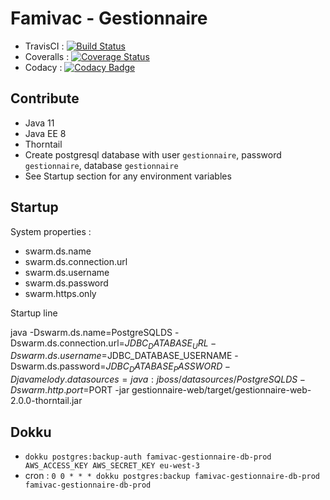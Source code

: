 # Famivac - Gestionnaire

- TravisCI : [![Build Status](https://travis-ci.org/famivac/famivac-gestionnaire.svg)](https://travis-ci.org/famivac/famivac-gestionnaire)
- Coveralls : [![Coverage Status](https://coveralls.io/repos/paoesco/famivac-gestionnaire/badge.svg?branch=master&service=github)](https://coveralls.io/github/paoesco/famivac-gestionnaire?branch=master)
- Codacy : [![Codacy Badge](https://api.codacy.com/project/badge/grade/14eb0f1c48d64909a87beddc0d2afb89)](https://www.codacy.com/app/pao-esco/famivac-gestionnaire)

## Contribute

- Java 11
- Java EE 8
- Thorntail
- Create postgresql database with user `gestionnaire`, password `gestionnaire`, database `gestionnaire`
- See Startup section for any environment variables

## Startup

System properties :
- swarm.ds.name
- swarm.ds.connection.url
- swarm.ds.username
- swarm.ds.password
- swarm.https.only

Startup line

java 
    -Dswarm.ds.name=PostgreSQLDS 
    -Dswarm.ds.connection.url=$JDBC_DATABASE_URL 
    -Dswarm.ds.username=$JDBC_DATABASE_USERNAME 
    -Dswarm.ds.password=$JDBC_DATABASE_PASSWORD 
    -Djavamelody.datasources=java:jboss/datasources/PostgreSQLDS 
    -Dswarm.http.port=$PORT 
    -jar gestionnaire-web/target/gestionnaire-web-2.0.0-thorntail.jar


## Dokku

- `dokku postgres:backup-auth famivac-gestionnaire-db-prod AWS_ACCESS_KEY AWS_SECRET_KEY eu-west-3`
- cron : `0 0 * * * dokku postgres:backup famivac-gestionnaire-db-prod famivac-gestionnaire-db-prod`